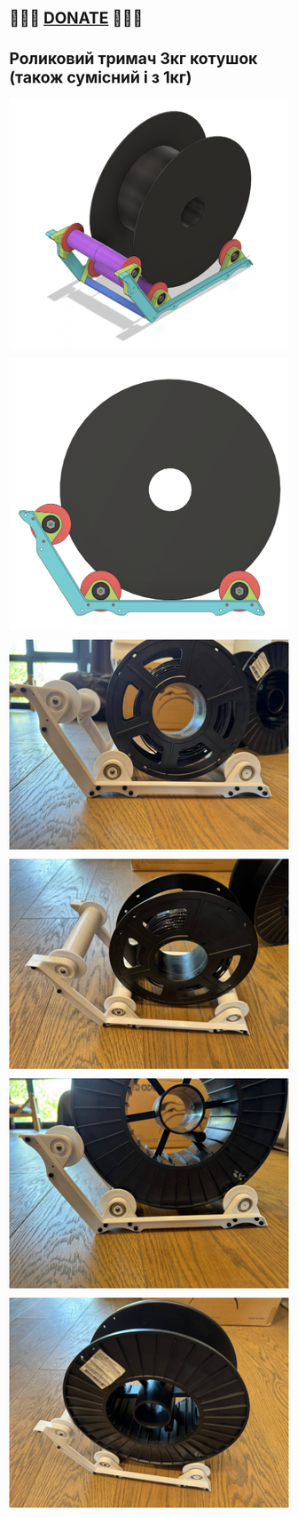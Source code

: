 
# 🍩🍩🍩 [DONATE](https://send.monobank.ua/jar/8GPxyGjM8E) 🍩🍩🍩

# Роликовий тримач 3кг котушок (також сумісний і з 1кг)

![](/spool_holder_roller/media/1.png)

![](/spool_holder_roller/media/2.png)

![](/spool_holder_roller/media/3.jpg)

![](/spool_holder_roller/media/4.jpg)

![](/spool_holder_roller/media/5.jpg)

![](/spool_holder_roller/media/6.jpg)
